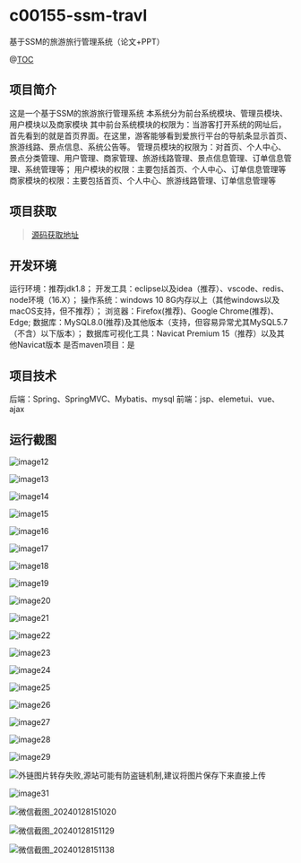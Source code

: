 # c00155-ssm-travl
基于SSM的旅游旅行管理系统（论文+PPT）

@[TOC](基于SSM的旅游旅行管理系统（论文+PPT）)
## 项目简介
这是一个基于SSM的旅游旅行管理系统
本系统分为前台系统模块、管理员模块、用户模块以及商家模块
其中前台系统模块的权限为：当游客打开系统的网址后，首先看到的就是首页界面。在这里，游客能够看到爱旅行平台的导航条显示首页、旅游线路、景点信息、系统公告等。
管理员模块的权限为：对首页、个人中心、景点分类管理、用户管理、商家管理、旅游线路管理、景点信息管理、订单信息管理、系统管理等；
用户模块的权限：主要包括首页、个人中心、订单信息管理等
商家模块的权限：主要包括首页、个人中心、旅游线路管理、订单信息管理等


## 项目获取
> [源码获取地址](http://www.manoncode.cn/details?id=155)

 
## 开发环境

运行环境：推荐jdk1.8；
开发工具：eclipse以及idea（推荐）、vscode、redis、node环境（16.X）；
操作系统：windows 10 8G内存以上（其他windows以及macOS支持，但不推荐）；
浏览器：Firefox(推荐)、Google Chrome(推荐)、Edge;
数据库：MySQL8.0(推荐)及其他版本（支持，但容易异常尤其MySQL5.7（不含）以下版本）；
数据库可视化工具：Navicat Premium 15（推荐）以及其他Navicat版本
是否maven项目：是

## 项目技术
 
后端：Spring、SpringMVC、Mybatis、mysql
前端：jsp、elemetui、vue、ajax



## 运行截图


 ![image12](https://img-blog.csdnimg.cn/img_convert/5f5406054e78bc6fc143e9a614e95407.png)

 ![image13](https://img-blog.csdnimg.cn/img_convert/ffa502e7f1bb2b2741f7af8497ac292a.png)

 ![image14](https://img-blog.csdnimg.cn/img_convert/b879a88b2287dbdfdcc1699e4d1d3f4a.png)

 ![image15](https://img-blog.csdnimg.cn/img_convert/3bfbd0b3633377a6c6851353adc694c1.png)

 ![image16](https://img-blog.csdnimg.cn/img_convert/dec1126effbb23d9bb3de914b992ac93.png)

 ![image17](https://img-blog.csdnimg.cn/img_convert/c11f1dda093989ca371ff8c1e3949539.png)

 ![image18](https://img-blog.csdnimg.cn/img_convert/884ade9dee805dcc62ab1386ba53aee6.png)

 ![image19](https://img-blog.csdnimg.cn/img_convert/746865bc28d00a8288f4c2fefe5464a5.png)

 ![image20](https://img-blog.csdnimg.cn/img_convert/21aa59d51072d97a17efc3d4f8482e39.png)

 ![image21](https://img-blog.csdnimg.cn/img_convert/19b7821a3960752fdfe4444fd02a0870.png)

 ![image22](https://img-blog.csdnimg.cn/img_convert/a85a0151777650a13bb73c3b38482073.png)

 ![image23](https://img-blog.csdnimg.cn/img_convert/ce6f5f17fac6935a61c3fe277dcafdbb.png)

 ![image24](https://img-blog.csdnimg.cn/img_convert/c340733bc1804494d895e68f536ab74d.png)

 ![image25](https://img-blog.csdnimg.cn/img_convert/c503ff8eeb0574374b5377cb874d76dd.png)

 ![image26](https://img-blog.csdnimg.cn/img_convert/464e960e8325c0baf77e162430f8cf23.png)

 ![image27](https://img-blog.csdnimg.cn/img_convert/f6c79536375c7e307d7e6b157a97fde3.png)

 ![image28](https://img-blog.csdnimg.cn/img_convert/0de7670fe3d73ae6e543f6df388548dc.png)

 ![image29](https://img-blog.csdnimg.cn/img_convert/8e222cf73abf4e2d66aa58fb0e1abdf9.png)

 ![外链图片转存失败,源站可能有防盗链机制,建议将图片保存下来直接上传](https://img-home.csdnimg.cn/images/20230724024159.png?origin_url=http%3A%2F%2Fmanoncode.cn%2Fsyshop%2Fprofile%2Fupload%2F2024%2F01%2F28%2F20240128151229A232.png&pos_id=img-d5TBn3ny-1706434178009)

 ![image31](https://img-blog.csdnimg.cn/img_convert/6cba2076310f12878a5afc53562d00f2.png)

 ![微信截图_20240128151020](https://img-blog.csdnimg.cn/img_convert/735e532dd781206970179ab41ec58bec.png)

 ![微信截图_20240128151129](https://img-blog.csdnimg.cn/img_convert/c8b772cf8aa62b39afdc94335f0db035.png)

 ![微信截图_20240128151138](https://img-blog.csdnimg.cn/img_convert/e9de87a49a9b3bf7983c0513d2126335.png)
